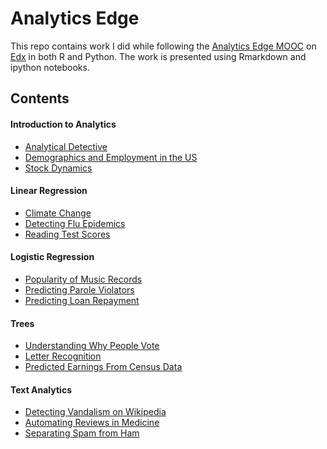 
Analytics Edge
===
This repo contains work I did while following the [Analytics Edge MOOC](https://www.edx.org/course/analytics-edge-mitx-15-071x-2) on [Edx](edx.org) in both R and Python.  The work is presented using Rmarkdown and ipython notebooks.

## Contents

#### Introduction to Analytics
* [Analytical Detective](https://github.com/JohnBobo/analytics_edge/tree/master/analytical_detective)
* [Demographics and Employment in the US](https://github.com/JohnBobo/analytics_edge/tree/master/demographics_and_employment_in_US)
* [Stock Dynamics](https://github.com/JohnBobo/analytics_edge/tree/master/stock_dynamics)

#### Linear Regression
* [Climate Change](https://github.com/JohnBobo/analytics_edge/tree/master/climate_change)
* [Detecting Flu Epidemics](https://github.com/JohnBobo/analytics_edge/tree/master/detecting_flu_epidemics)
* [Reading Test Scores](https://github.com/JohnBobo/analytics_edge/tree/master/reading_test_scores)

#### Logistic Regression
* [Popularity of Music Records](https://github.com/JohnBobo/analytics_edge/tree/master/popularity_of_music_records)
* [Predicting Parole Violators](https://github.com/JohnBobo/analytics_edge/tree/master/predicting_parole_violators)
* [Predicting Loan Repayment](https://github.com/JohnBobo/analytics_edge/tree/master/predicting_loan_repayment)

#### Trees
* [Understanding Why People Vote](https://github.com/JohnBobo/analytics_edge/tree/master/understanding_why_people_vote)
* [Letter Recognition](https://github.com/JohnBobo/analytics_edge/tree/master/letter_recognition)
* [Predicted Earnings From Census Data](https://github.com/JohnBobo/analytics_edge/tree/master/predicting_earnings_from_census_data)

#### Text Analytics
* [Detecting Vandalism on Wikipedia](https://github.com/JohnBobo/analytics_edge/tree/master/detecting_vandalism_on_wikipedia)
* [Automating Reviews in Medicine](https://github.com/JohnBobo/analytics_edge/tree/master/automating_reviews_in_medicine)
* [Separating Spam from Ham](://github.com/JohnBobo/analytics_edge/tree/master/separating_spam_from_ham)  
